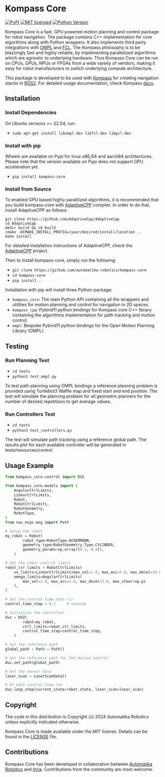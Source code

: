 # Kompass Core
[![PyPI][pypi-badge]][pypi-url]
[![MIT licensed][mit-badge]][mit-url]
[![Python Version][python-badge]][python-url]

[pypi-badge]: https://img.shields.io/pypi/v/kompass-core.svg
[pypi-url]: https://pypi.org/project/kompass-core/
[mit-badge]: https://img.shields.io/pypi/l/kompass-core.svg
[mit-url]: https://github.com/automatika-robotics/kompass-core/LICENSE
[python-badge]: https://img.shields.io/pypi/pyversions/kompass-core.svg
[python-url]: https://www.python.org/downloads/

Kompass Core is a fast, GPU powered motion planning and control package for robot navigation. The package contains C++ implementation for core algorithms along with Python wrappers. It also implements third party integrations with [OMPL](https://ompl.kavrakilab.org/) and [FCL](https://github.com/flexible-collision-library/fcl). The Kompass philosophy is to be blazzingly fast and highly reliable, by implementing parallelized algorithms which are agnostic to underlying hardware. Thus Kompass Core can be run on CPUs, GPUs, NPUs or FPGAs from a wide variety of vendors, making it easy for robot manufacturers to switch underlying compute architecture.

This package is developed to be used with [Kompass](https://github.com/automatika-robotics/kompass) for creating navigation stacks in [ROS2](https://docs.ros.org/en/rolling/index.html). For detailed usage documentation, check Kompass [docs](https://automatika-robotics.github.io/kompass/).

## Installation

### Install Dependencies

On Ubuntu versions >= 22.04, run:

- `sudo apt-get install libompl-dev libfcl-dev libpcl-dev`

### Install with pip

Wheels are available on Pypi for linux x86_64 and aarch64 architectures. Please note that the version available on Pypi does not support GPU acceleration yet.

- `pip install kompass-core`

### Install from Source

To enabled GPU based highly parallilzed algorithms, it is recommended that you build kompass-core with [AdaptiveCPP](https://github.com/AdaptiveCpp/AdaptiveCpp) compiler. In order to do that, install AdaptiveCPP as follows:
```shell
git clone https://github.com/AdaptiveCpp/AdaptiveCpp
cd AdaptiveCpp
mkdir build && cd build
cmake -DCMAKE_INSTALL_PREFIX=/your/desired/install/location ..
make install
```

For detailed installation instructions of AdaptiveCPP, check the [AdaptiveCPP](https://github.com/AdaptiveCpp/AdaptiveCpp) project.

Then to install kompass-core, simply run the following:

- `git clone https://github.com/automatika-robotics/kompass-core`
- `cd kompass-core`
- `pip install .`

Installation with pip will install three Python package:

- `kompass_core`: The main Python API containing all the wrappers and utilities for motion planning and control for navigation in 2D spaces.
- `kompass_cpp`: Pybind11 python bindings for Kompass core C++ library containing the algorithms implementation for path tracking and motion control.
- `ompl`: Bespoke Pybind11 python bindings for the Open Motion Planning Library (OMPL).

## Testing

### Run Planning Test

- `cd tests`
- `python3 test_ompl.py`

To test path planning using OMPL bindings a reference planning problem is provided using Turtlebot3 Waffle map and fixed start and end position. The test will simulate the planning problem for all geometric planners for the number of desired repetitions to get average values.

### Run Controllers Test

- `cd tests`
- `python3 test_controllers.py`

The test will simulate path tracking using a reference global path. The results plot for each available controller will be generated in tests/resources/control

## Usage Example

```python
from kompass_core.control import DVZ

from kompass_core.models import (
    AngularCtrlLimits,
    LinearCtrlLimits,
    Robot,
    RobotCtrlLimits,
    RobotGeometry,
    RobotType,
)
from nav_msgs.msg import Path

# Setup the robot
my_robot = Robot(
        robot_type=RobotType.ACKERMANN,
        geometry_type=RobotGeometry.Type.CYLINDER,
        geometry_params=np.array([0.1, 0.4]),
    )

# Set the robot control limits
robot_ctr_limits = RobotCtrlLimits(
    vx_limits=LinearCtrlLimits(max_vel=1.0, max_acc=5.0, max_decel=10.0),
    omega_limits=AngularCtrlLimits(
        max_vel=2.0, max_acc=3.0, max_decel=3.0, max_steer=np.pi
    ),
)

# Set the control time step (s)
control_time_step = 0.1     # seconds

# Initialize the controller
dvz = DVZ(
        robot=my_robot,
        ctrl_limits=robot_ctr_limits,
        control_time_step=control_time_step,
    )

# Set the reference path
global_path : Path = Path()

# Set the reference path for the motion control
dvz.set_path(global_path)

# Get the sensor data
laser_scan = LaserScanData()

# At each control step run
dvz.loop_step(current_state=robot.state, laser_scan=laser_scan)
```

## Copyright

The code in this distribution is Copyright (c) 2024 Automatika Robotics unless explicitly indicated otherwise.

Kompass Core is made available under the MIT license. Details can be found in the [LICENSE](LICENSE) file.

## Contributions

Kompass Core has been developed in collaboration between [Automatika Robotics](https://automatikarobotics.com/) and [Inria](https://inria.fr/). Contributions from the community are most welcome.

